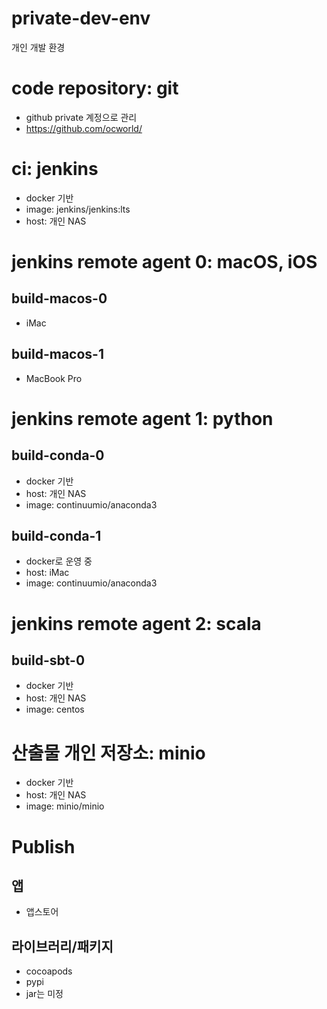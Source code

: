 # private-dev-env
개인 개발 환경

# code repository: git
- github private 계정으로 관리
- https://github.com/ocworld/

# ci: jenkins
- docker 기반
- image: jenkins/jenkins:lts
- host: 개인 NAS

# jenkins remote agent 0: macOS, iOS
## build-macos-0
- iMac

## build-macos-1
- MacBook Pro

# jenkins remote agent 1: python 
## build-conda-0
- docker 기반
- host: 개인 NAS
- image: continuumio/anaconda3

## build-conda-1
- docker로 운영 중
- host: iMac
- image: continuumio/anaconda3

# jenkins remote agent 2: scala
## build-sbt-0
- docker 기반
- host: 개인 NAS
- image: centos

# 산출물 개인 저장소: minio
- docker 기반
- host: 개인 NAS
- image: minio/minio

# Publish
## 앱
- 앱스토어

## 라이브러리/패키지
- cocoapods
- pypi
- jar는 미정

